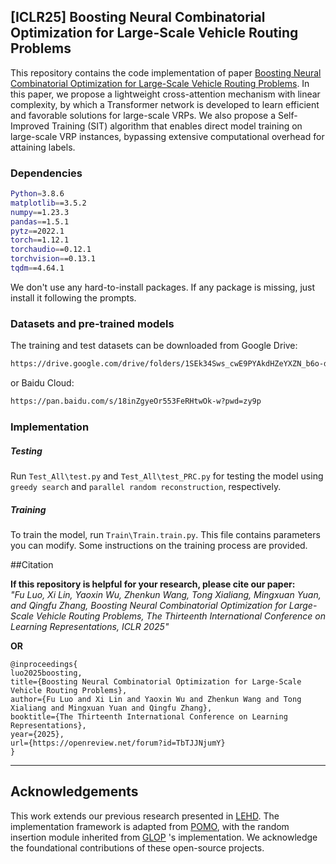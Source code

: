 

## [ICLR25] Boosting Neural Combinatorial Optimization for Large-Scale Vehicle Routing Problems

This repository contains the code implementation of paper [Boosting Neural Combinatorial Optimization for Large-Scale Vehicle Routing Problems](https://openreview.net/forum?id=TbTJJNjumY). In this paper, we propose a lightweight cross-attention mechanism with linear complexity, by which a Transformer network is developed to learn efficient and favorable solutions for large-scale VRPs. We also propose a Self-Improved Training (SIT) algorithm that enables direct model training on large-scale VRP instances, bypassing extensive computational overhead for attaining labels. 

### Dependencies
```bash
Python=3.8.6
matplotlib==3.5.2
numpy==1.23.3
pandas==1.5.1
pytz==2022.1
torch==1.12.1
torchaudio==0.12.1
torchvision==0.13.1
tqdm==4.64.1
```
We don't use any hard-to-install packages. 
If any package is missing, just install it following the prompts.

### Datasets and pre-trained models
The training and test datasets can be downloaded from Google Drive:
```bash
https://drive.google.com/drive/folders/1SEk34Sws_cwE9PYAkdHZeYXZN_b6o-db?usp=sharing
```
or  Baidu Cloud:
```bash
https://pan.baidu.com/s/18inZgyeOr553FeRHtwOk-w?pwd=zy9p
```

### Implementation

##### Testing
Run `Test_All\test.py` and `Test_All\test_PRC.py` for testing the model using `greedy search` and `parallel random reconstruction`, respectively.

##### Training

To train the model, run `Train\Train.train.py`. This file contains parameters you can modify. Some instructions on the training process are provided.

##Citation

**If this repository is helpful for your research, please cite our paper:<br />**
*"Fu Luo, Xi Lin, Yaoxin Wu, Zhenkun Wang, Tong Xialiang, Mingxuan Yuan, and Qingfu Zhang, Boosting Neural Combinatorial Optimization for Large-Scale Vehicle Routing Problems, The Thirteenth International Conference on Learning Representations, ICLR 2025" <br />*

**OR**

```
@inproceedings{
luo2025boosting,
title={Boosting Neural Combinatorial Optimization for Large-Scale Vehicle Routing Problems},
author={Fu Luo and Xi Lin and Yaoxin Wu and Zhenkun Wang and Tong Xialiang and Mingxuan Yuan and Qingfu Zhang},
booktitle={The Thirteenth International Conference on Learning Representations},
year={2025},
url={https://openreview.net/forum?id=TbTJJNjumY}
}
```
****


## Acknowledgements
This work extends our previous research presented in [LEHD](https://github.com/CIAM-Group/NCO_code/tree/main/single_objective/LEHD). 
The implementation framework is adapted from [POMO](https://github.com/yd-kwon/POMO), with the random insertion module inherited from [GLOP](https://github.com/henry-yeh/GLOP) 's implementation. We acknowledge the foundational contributions of these open-source projects.
